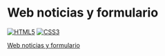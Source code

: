 # Web noticias y formulario
[![HTML5](https://img.shields.io/badge/HTML5-F64A1D?style=for-the-badge&logo=HTML5&logoColor=white&labelColor=101010)](https://github.com/Alberto-mt/HTML5_CSS3/tree/main/Proyectos/web-noticias-formulario)
[![CSS3](https://img.shields.io/badge/CSS3-196FB4?style=for-the-badge&logo=CSS3&logoColor=white&labelColor=101010)](https://github.com/Alberto-mt/HTML5_CSS3/tree/main/Proyectos/web-noticias-formulario)

[Web noticias y formulario](https://am-dev-webnoticias.netlify.app)
